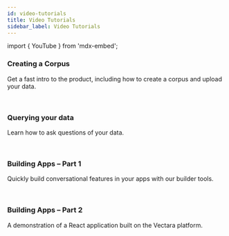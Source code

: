 ```yaml
---
id: video-tutorials
title: Video Tutorials
sidebar_label: Video Tutorials
---
```


<!-- Nurture sequence emails link to this page. These links will break if the URL is changed. -->

import { YouTube } from 'mdx-embed';

<!-- This title is slugified and will break nurture sequence links if changed. -->

### Creating a Corpus

Get a fast intro to the product, including how to create a corpus and upload your data.

<YouTube youTubeId="ZaRsXXAmk68" />

<br />

<!-- This title is slugified and will break nurture sequence links if changed. -->

### Querying your data

Learn how to ask questions of your data.

<YouTube youTubeId="gRKXpbTMLBU" />

<br />

<!-- This title is slugified and will break nurture sequence links if changed. -->

### Building Apps – Part 1

Quickly build conversational features in your apps with our builder tools.

<YouTube youTubeId="z3u2TwVUGOE" />

<br />

<!-- This title is slugified and will break nurture sequence links if changed. -->

### Building Apps – Part 2

A demonstration of a React application built on the Vectara platform.

<YouTube youTubeId="QTFEGVEr7-o" />
